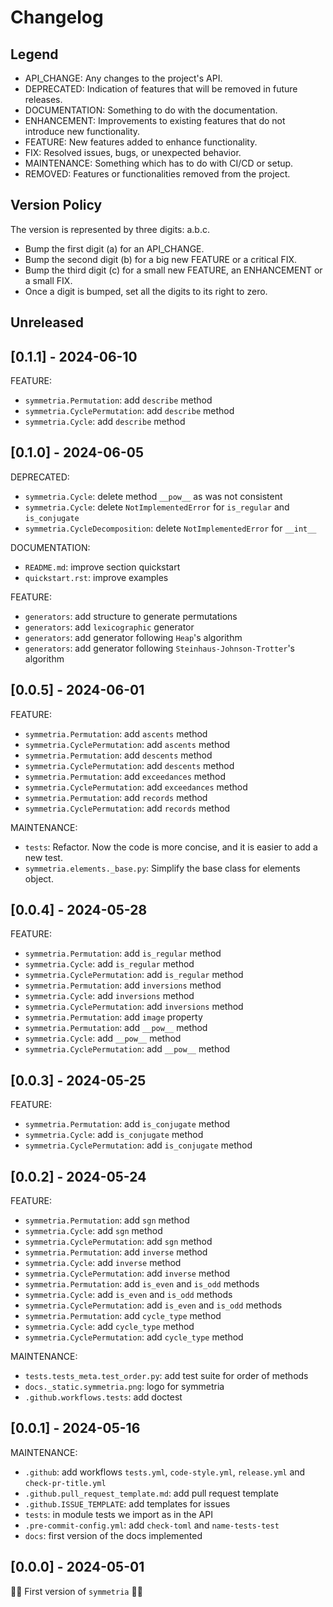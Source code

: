 # Changelog

## Legend

- API_CHANGE: Any changes to the project's API.
- DEPRECATED: Indication of features that will be removed in future releases.
- DOCUMENTATION: Something to do with the documentation.
- ENHANCEMENT: Improvements to existing features that do not introduce new functionality.
- FEATURE: New features added to enhance functionality.
- FIX: Resolved issues, bugs, or unexpected behavior.
- MAINTENANCE: Something which has to do with CI/CD or setup.
- REMOVED: Features or functionalities removed from the project.

## Version Policy

The version is represented by three digits: a.b.c.

- Bump the first digit (a) for an API_CHANGE.
- Bump the second digit (b) for a big new FEATURE or a critical FIX.
- Bump the third digit (c) for a small new FEATURE, an ENHANCEMENT or a small FIX.
- Once a digit is bumped, set all the digits to its right to zero.

## Unreleased


## \[0.1.1\] - 2024-06-10

FEATURE:
- `symmetria.Permutation`: add `describe` method
- `symmetria.CyclePermutation`: add `describe` method
- `symmetria.Cycle`: add `describe` method

## \[0.1.0\] - 2024-06-05

DEPRECATED:
- `symmetria.Cycle`: delete method `__pow__` as was not consistent
- `symmetria.Cycle`: delete `NotImplementedError` for `is_regular` and `is_conjugate`
- `symmetria.CycleDecomposition`: delete `NotImplementedError` for `__int__`  

DOCUMENTATION:
- `README.md`: improve section quickstart
- `quickstart.rst`: improve examples

FEATURE:
- `generators`: add structure to generate permutations
- `generators`: add `lexicographic` generator
- `generators`: add generator following `Heap`'s algorithm
- `generators`: add generator following `Steinhaus-Johnson-Trotter`'s algorithm


## \[0.0.5\] - 2024-06-01

FEATURE:
- `symmetria.Permutation`: add `ascents` method
- `symmetria.CyclePermutation`: add `ascents` method
- `symmetria.Permutation`: add `descents` method
- `symmetria.CyclePermutation`: add `descents` method
- `symmetria.Permutation`: add `exceedances` method
- `symmetria.CyclePermutation`: add `exceedances` method
- `symmetria.Permutation`: add `records` method
- `symmetria.CyclePermutation`: add `records` method

MAINTENANCE:
- `tests`: Refactor. Now the code is more concise, and it is easier to add a new test.
- `symmetria.elements._base.py`: Simplify the base class for elements object.

## \[0.0.4\] - 2024-05-28

FEATURE:

- `symmetria.Permutation`: add `is_regular` method
- `symmetria.Cycle`: add `is_regular` method
- `symmetria.CyclePermutation`: add `is_regular` method
- `symmetria.Permutation`: add `inversions` method
- `symmetria.Cycle`: add `inversions` method
- `symmetria.CyclePermutation`: add `inversions` method
- `symmetria.Permutation`: add `image` property
- `symmetria.Permutation`: add `__pow__` method
- `symmetria.Cycle`: add `__pow__` method
- `symmetria.CyclePermutation`: add `__pow__` method


## \[0.0.3\] - 2024-05-25

FEATURE:

- `symmetria.Permutation`: add `is_conjugate` method
- `symmetria.Cycle`: add `is_conjugate` method
- `symmetria.CyclePermutation`: add `is_conjugate` method


## \[0.0.2\] - 2024-05-24

FEATURE:

- `symmetria.Permutation`: add `sgn` method
- `symmetria.Cycle`: add `sgn` method
- `symmetria.CyclePermutation`: add `sgn` method
- `symmetria.Permutation`: add `inverse` method
- `symmetria.Cycle`: add `inverse` method
- `symmetria.CyclePermutation`: add `inverse` method
- `symmetria.Permutation`: add `is_even` and `is_odd` methods
- `symmetria.Cycle`: add `is_even` and `is_odd` methods
- `symmetria.CyclePermutation`: add `is_even` and `is_odd` methods
- `symmetria.Permutation`: add `cycle_type` method
- `symmetria.Cycle`: add `cycle_type` method
- `symmetria.CyclePermutation`: add `cycle_type` method

MAINTENANCE:

- `tests.tests_meta.test_order.py`: add test suite for order of methods
- `docs._static.symmetria.png`: logo for symmetria
- `.github.workflows.tests`: add doctest


## \[0.0.1\] - 2024-05-16

MAINTENANCE:

- `.github`: add workflows `tests.yml`, `code-style.yml`, `release.yml` and `check-pr-title.yml`
- `.github.pull_request_template.md`: add pull request template
- `.github.ISSUE_TEMPLATE`: add templates for issues
- `tests`: in module tests we import as in the API
- `.pre-commit-config.yml`: add `check-toml` and `name-tests-test`
- `docs`: first version of the docs implemented

## \[0.0.0\] - 2024-05-01

🎉🚀 First version of `symmetria` 🚀🎉
